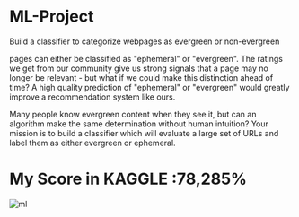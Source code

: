 # ML-Project
Build a classifier to categorize webpages as evergreen or non-evergreen


 pages can either be classified as "ephemeral" or "evergreen". The ratings we get from our community give us strong signals that a page may no longer be relevant - but what if we could make this distinction ahead of time? A high quality prediction of "ephemeral" or "evergreen" would greatly improve a recommendation system like ours.
 
 
 Many people know evergreen content when they see it, but can an algorithm make the same determination without human intuition? Your mission is to build a classifier which will evaluate a large set of URLs and label them as either evergreen or ephemeral. 
 
 
 # My Score in KAGGLE :78,285%
 
 
 ![ml](https://user-images.githubusercontent.com/40873969/214974267-a5df0426-515a-4303-97b8-f6763e974429.PNG)
